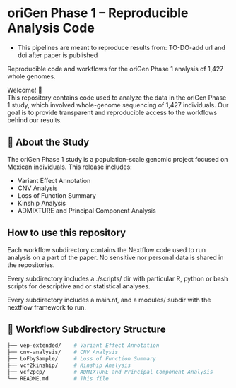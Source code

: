 # oriGen Phase 1 – Reproducible Analysis Code

- This pipelines are meant to reproduce results from: TO-DO-add url and doi after paper is published

Reproducible code and workflows for the oriGen Phase 1 analysis of 1,427 whole genomes.  

Welcome! 👋  
This repository contains code used to analyze the data in the oriGen Phase 1 study, which involved whole-genome sequencing of 1,427 individuals. Our goal is to provide transparent and reproducible access to the workflows behind our results.

## 📄 About the Study

The oriGen Phase 1 study is a population-scale genomic project focused on Mexican individuals. This release includes:

- Variant Effect Annotation
- CNV Analysis
- Loss of Function Summary
- Kinship Analysis
- ADMIXTURE and Principal Component Analysis

## How to use this repository

Each workflow subdirectory contains the Nextflow code used to run analysis on a part of the paper. No sensitive nor personal data is shared in the repositories.

Every subdirectory includes a ./scripts/ dir with particular R, python or bash scripts for descriptive and or statistical analyses.

Every subdirectory includes a main.nf, and a modules/ subdir with the nextflow framework to run.

## 📁 Workflow Subdirectory Structure

```bash
├── vep-extended/    # Variant Effect Annotation
├── cnv-analysis/    # CNV Analysis
├── LoFbySample/     # Loss of Function Summary
├── vcf2kinship/     # Kinship Analysis
├── vcf2pcp/         # ADMIXTURE and Principal Component Analysis
└── README.md        # This file
```
